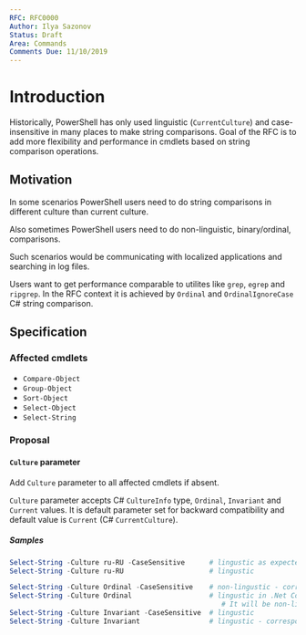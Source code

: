 ```yaml
---
RFC: RFC0000
Author: Ilya Sazonov
Status: Draft
Area: Commands
Comments Due: 11/10/2019
---
```


# Introduction

Historically, PowerShell has only used linguistic (`CurrentCulture`) and case-insensitive in many places to make string comparisons.
Goal of the RFC is to add more flexibility and performance in cmdlets based on string comparison operations.

## Motivation

In some scenarios PowerShell users need to do string comparisons in different culture than current culture.

Also sometimes PowerShell users need to do non-linguistic, binary/ordinal, comparisons.

Such scenarios would be communicating with localized applications and searching in log files.

Users want to get performance comparable to utilites like `grep`, `egrep` and `ripgrep`.
In the RFC context it is achieved by `Ordinal` and `OrdinalIgnoreCase` C# string comparison.

## Specification

### Affected cmdlets

- `Compare-Object`
- `Group-Object`
- `Sort-Object`
- `Select-Object`
- `Select-String`

### Proposal

#### `Culture` parameter

Add `Culture` parameter to all affected cmdlets if absent.

`Culture` parameter accepts C# `CultureInfo` type, `Ordinal`, `Invariant` and `Current` values.
It is default parameter set for backward compatibility and default value is `Current` (C# `CurrentCulture`).

##### Samples

```powershell
Select-String -Culture ru-RU -CaseSensitive      # lingustic as expected for Culture term
Select-String -Culture ru-RU                     # lingustic

Select-String -Culture Ordinal -CaseSensitive    # non-lingustic - corresponds to C# `Ordinal`
Select-String -Culture Ordinal                   # lingustic in .Net Core 3.* - corresponds to C# `OrdinalIgnoreCase`
                                                    # It will be non-lingustic in .Net Core 5.* (Simple Case Folding). See https://github.com/dotnet/corefx/issues/41333 .
Select-String -Culture Invariant -CaseSensitive  # lingustic
Select-String -Culture Invariant                 # lingustic - corresponds to `InvariantCultureIgnoreCase`
```
